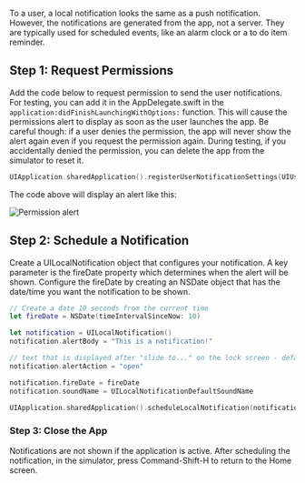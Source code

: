 To a user, a local notification looks the same as a push notification. However, the notifications are generated from the app, not a server. They are typically used for scheduled events, like an alarm clock or a to do item reminder.

## Step 1: Request Permissions

Add the code below to request permission to send the user notifications. For testing, you can add it in the AppDelegate.swift in the `application:didFinishLaunchingWithOptions:` function. This will cause the permissions alert to display as soon as the user launches the app. Be careful though: if a user denies the permission, the app will never show the alert again even if you request the permission again. During testing, if you accidentally denied the permission, you can delete the app from the simulator to reset it.

```swift
UIApplication.sharedApplication().registerUserNotificationSettings(UIUserNotificationSettings(forTypes: [.Alert, .Badge, .Sound], categories: nil))
```

The code above will display an alert like this:

![Permission alert](https://i.imgur.com/cxrvSn1.png)

## Step 2: Schedule a Notification

Create a UILocalNotification object that configures your notification. A key parameter is the fireDate property which determines when the alert will be shown. Configure the fireDate by creating an NSDate object that has the date/time you want the notification to be shown.

```swift
// Create a date 10 seconds from the current time
let fireDate = NSDate(timeIntervalSinceNow: 10)

let notification = UILocalNotification()
notification.alertBody = "This is a notification!"

// text that is displayed after "slide to..." on the lock screen - defaults to "slide to view"
notification.alertAction = "open"

notification.fireDate = fireDate
notification.soundName = UILocalNotificationDefaultSoundName

UIApplication.sharedApplication().scheduleLocalNotification(notification)
```

### Step 3: Close the App

Notifications are not shown if the application is active. After scheduling the notification, in the simulator, press Command-Shift-H to return to the Home screen.

